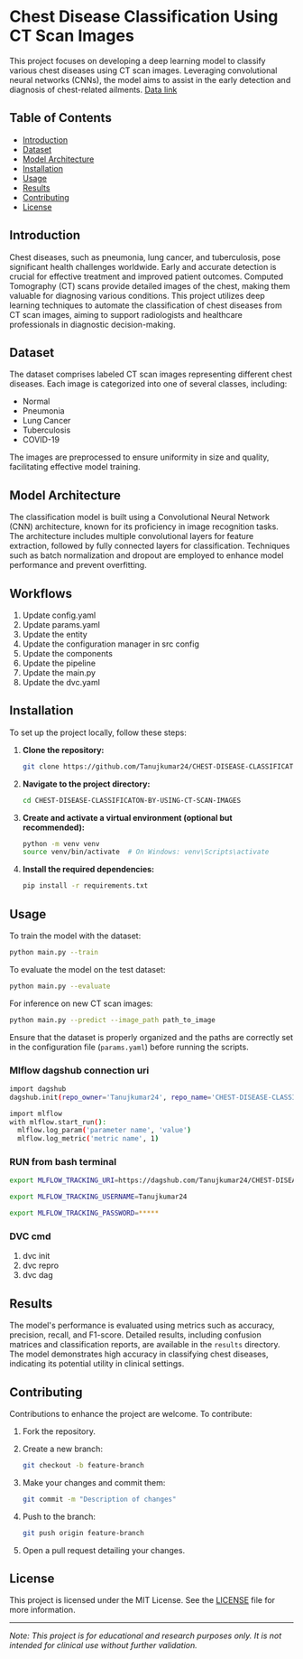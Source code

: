
# Chest Disease Classification Using CT Scan Images

This project focuses on developing a deep learning model to classify various chest diseases using CT scan images. Leveraging convolutional neural networks (CNNs), the model aims to assist in the early detection and diagnosis of chest-related ailments. [Data link](https://drive.google.com/drive/folders/1Z7u504MlagwvzMQH7-X6QZQdsKowTSg8?usp=sharing)

## Table of Contents

- [Introduction](#introduction)
- [Dataset](#dataset)
- [Model Architecture](#model-architecture)
- [Installation](#installation)
- [Usage](#usage)
- [Results](#results)
- [Contributing](#contributing)
- [License](#license)

## Introduction

Chest diseases, such as pneumonia, lung cancer, and tuberculosis, pose significant health challenges worldwide. Early and accurate detection is crucial for effective treatment and improved patient outcomes. Computed Tomography (CT) scans provide detailed images of the chest, making them valuable for diagnosing various conditions. This project utilizes deep learning techniques to automate the classification of chest diseases from CT scan images, aiming to support radiologists and healthcare professionals in diagnostic decision-making.

## Dataset

The dataset comprises labeled CT scan images representing different chest diseases. Each image is categorized into one of several classes, including:

- Normal
- Pneumonia
- Lung Cancer
- Tuberculosis
- COVID-19

The images are preprocessed to ensure uniformity in size and quality, facilitating effective model training.

## Model Architecture

The classification model is built using a Convolutional Neural Network (CNN) architecture, known for its proficiency in image recognition tasks. The architecture includes multiple convolutional layers for feature extraction, followed by fully connected layers for classification. Techniques such as batch normalization and dropout are employed to enhance model performance and prevent overfitting.
## Workflows

1. Update config.yaml
2. Update params.yaml
3. Update the entity
4. Update the configuration manager in src config
5. Update the components
6. Update the pipeline 
7. Update the main.py
8. Update the dvc.yaml 
## Installation

To set up the project locally, follow these steps:

1. **Clone the repository:**

   ```bash
   git clone https://github.com/Tanujkumar24/CHEST-DISEASE-CLASSIFICATON-BY-USING-CT-SCAN-IMAGES.git
   ```

2. **Navigate to the project directory:**

   ```bash
   cd CHEST-DISEASE-CLASSIFICATON-BY-USING-CT-SCAN-IMAGES
   ```

3. **Create and activate a virtual environment (optional but recommended):**

   ```bash
   python -m venv venv
   source venv/bin/activate  # On Windows: venv\Scripts\activate
   ```

4. **Install the required dependencies:**

   ```bash
   pip install -r requirements.txt
   ```

## Usage

To train the model with the dataset:

```bash
python main.py --train
```

To evaluate the model on the test dataset:

```bash
python main.py --evaluate
```

For inference on new CT scan images:

```bash
python main.py --predict --image_path path_to_image
```

Ensure that the dataset is properly organized and the paths are correctly set in the configuration file (`params.yaml`) before running the scripts.

### Mlflow dagshub connection uri

```bash
import dagshub
dagshub.init(repo_owner='Tanujkumar24', repo_name='CHEST-DISEASE-CLASSIFICATON-BY-USING-CT-SCAN-IMAGES', mlflow=True)

import mlflow
with mlflow.start_run():
  mlflow.log_param('parameter name', 'value')
  mlflow.log_metric('metric name', 1)

```


### RUN from bash terminal

```bash
export MLFLOW_TRACKING_URI=https://dagshub.com/Tanujkumar24/CHEST-DISEASE-CLASSIFICATON-BY-USING-CT-SCAN-IMAGES.mlflow

export MLFLOW_TRACKING_USERNAME=Tanujkumar24

export MLFLOW_TRACKING_PASSWORD=*****

```



### DVC cmd

1. dvc init
2. dvc repro
3. dvc dag

## Results

The model's performance is evaluated using metrics such as accuracy, precision, recall, and F1-score. Detailed results, including confusion matrices and classification reports, are available in the `results` directory. The model demonstrates high accuracy in classifying chest diseases, indicating its potential utility in clinical settings.

## Contributing

Contributions to enhance the project are welcome. To contribute:

1. Fork the repository.
2. Create a new branch:

   ```bash
   git checkout -b feature-branch
   ```

3. Make your changes and commit them:

   ```bash
   git commit -m "Description of changes"
   ```

4. Push to the branch:

   ```bash
   git push origin feature-branch
   ```

5. Open a pull request detailing your changes.

## License

This project is licensed under the MIT License. See the [LICENSE](LICENSE) file for more information.

---

*Note: This project is for educational and research purposes only. It is not intended for clinical use without further validation.*
